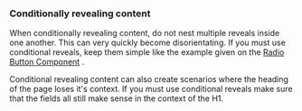 ### Conditionally revealing content

When conditionally revealing content, do not nest multiple reveals inside one another. This can very quickly become disorientating. If you must use conditional reveals, keep them simple like the example given on the [Radio Button Component](https://design-system.service.gov.uk/components/radios/) .

Conditional revealing content can also create scenarios where the heading of the page loses it's context. If you must use conditional reveals make sure that the fields all still make sense in the context of the H1.
